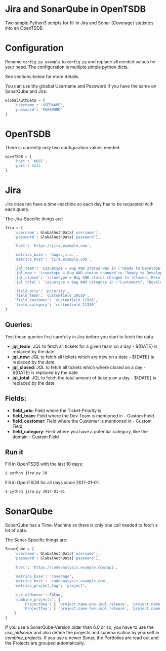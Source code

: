 # Jira and SonarQube in OpenTSDB

Two simple Python3 scripts for fill in Jira and Sonar (Coverage) statistics into an OpenTSDB.

# Configuration

Rename `config.py.example` to `config.py` and replace all needed values for your need. The configuration is multiple simple python dicts.

See sections below for more details.

You can use the gloabal Username and Password if you have the same on SonarQube and Jira:
```python
GlobalAuthData = {
	'username': 'USERNAME',
	'password': 'PASSWORD'
}
```

# OpenTSDB

There is currently only two configuration values needed:

```python
openTSDB = {
	'host': 'HOST',
	'port': 4242
}
```

# Jira

Jira does not have a time-machine so each day has to be requested with each query.

The Jira-Specific things are:
```python
Jira = {
	'username': GlobalAuthData['username'],
	'password': GlobalAuthData['password'],

	'host': 'https://jira.example.com',

	'metrics_base': 'bugs.jira.',
	'metrics_host': 'jira.example.com',

	'jql_team': 'issuetype = Bug AND status was in ("Ready to Develope", Development, Testing) on ${DATE}',
	'jql_new': 'issuetype = Bug AND status changed to "Ready to Develope" on ${DATE}',
	'jql_closed': 'issuetype = Bug AND status changed to (Closed, Resolved) on ${DATE} AND status was Testing on ${DATE}',
	'jql_total': 'issuetype = Bug AND category in ("Customers", "Development") AND status was not in (Resolved, Closed) on ${DATE}',

	'field_prio': 'priority',
	'field_team': 'customfield_10510',
	'field_customer': 'customfield_12910',
	'field_category': 'customfield_11310'
}
```

## Queries:

Test these queries first carefully in Jira before you start to fetch the data.

* **jql_team**: JQL to fetch all tickets for a given team on a day - ${DATE} is replaced by the date
* **jql_new**: JQL to fetch all tickets which are new on a date - ${DATE} is replaced by the date
* **jql_closed**: JQL to fetch all tickets which where closed on a day - ${DATE} is replaced by the date
* **jql_total**: JQL to fetch the total amount of tickets on a day - ${DATE} is replaced by the date

## Fields:

* **field_prio**: Field where the Ticket-Priority is
* **field_team**: Field where the Dev-Team is mentioned in - Custom Field
* **field_customer**: Field where the Customer is mentioned in - Custom Field
* **field_category**: Field where you have a potential category, like the domain - Custom Field

## Run it

Fill in OpenTSDB with the last 10 days:
```bash
$ python jira.py 10
```

Fill in OpenTSDB for all days since 2017-01-01:
```bash
$ python jira.py 2017-01-01
```

# SonarQube

SonarQube has a Time-Machine so there is only one call needed to fetch a lot of data.

The Sonar-Specific things are:

```python
SonarQube = {
	'username': GlobalAuthData['username'],
	'password': GlobalAuthData['password'],
	
	'host': 'https://codeanalysis.example.com/api',
	
	'metrics_base': 'coverage',
	'metrics_host': 'codeanalysis.example.com',
	'metrics_project_tag': 'project',
	
	'use_oldsonar': False,
	'combine_projects': {
		'ProjectOne': [ 'project:name-one-impl:release', 'project:name-one-api:release', 'project:name-one-domain:release' ],
		'ProjectTwo': [ 'project:name-two-impl:release', 'project:name-two-api:release', 'project:name-two-domain:release' ]
	}
}
```
If you use a SonarQube-Version older than 6.0 or so, you have to use the *use_oldsonar* and also define the projects and summarisation by yourself in *combine_projects*.
If you use a newer Sonar, the Portfolios are read out and the Projects are grouped automatically.

